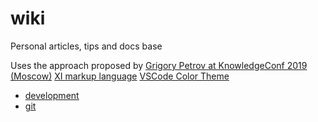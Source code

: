 # wiki
Personal articles, tips and docs base

Uses the approach proposed by [Grigory Petrov at KnowledgeConf 2019 (Moscow)](https://knowledgeconf.ru/2019/abstracts/4431)
[XI markup language](https://marketplace.visualstudio.com/items?itemName=grigoryvp.language-xi)
[VSCode Color Theme](https://marketplace.visualstudio.com/items?itemName=grigoryvp.memory-theme)

* [development](development)
* [git](git)
